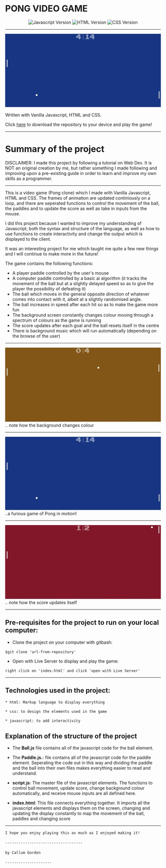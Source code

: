 # PONG VIDEO GAME 

<div align="center">
    <img alt="Javascript Version" src="https://img.shields.io/badge/JavaScript-323330?style=for-the-badge&logo=javascript&logoColor=F7DF1E">
    <img alt="HTML Version" src="https://img.shields.io/badge/HTML5-E34F26?style=for-the-badge&logo=html5&logoColor=white">
    <img alt="CSS Version" src="https://img.shields.io/badge/CSS3-1572B6?style=for-the-badge&logo=css3&logoColor=white">
</div>

***
![Pic1](pongpics/pic1.jpg)


Written with Vanilla Javascript, HTML and CSS.

Click [here](https://github.com/callumgordon90/Pong-Video-Game) to download the repository to your device and play the game!

-------------------
# Summary of the project


 DISCLAIMER:  I made this project by following a tutorial on Web Dev. It is NOT an original creation by me, but rather something I made following and improving upon a pre-existing guide in order to learn and improve my own skills as a programmer. 

--------------

This is a video game (Pong clone) which I made with Vanilla Javascript, HTML and CSS. The frames of animation are updated continiously on a loop, and there are seperated functions to control the movement of the ball, the paddles and to update the score as well as take in inputs from the mouse.

I did this project because I wanted to improve my understanding of Javascript; both the syntax and structure of the language, as well as how to use functions to create interactivity and change the output which is displayed to the client. 

It was an interesting project for me which taught me quite a few new things and I will continue to make more in the future!

The game contains the following functions:

* A player paddle controlled by the user's mouse
* A computer paddle controlled by a basic ai algorithm (it tracks the movement of the ball but at a slightly delayed speed so as to give the player the possibility of defeating it)
* The ball which moves in the general opposite direction of whatever comes into contact with it, albeit at a slightly randomised angle.
* The ball increases in speed after each hit so as to make the game more fun
* The background screen constantly changes colour moving through a spectrum of colours as the game is running
* The score updates after each goal and the ball resets itself in the centre
* There is background music which will run automatically (depending on the browse of the user)



***
![Pic2](pongpics/pic2.jpg)
.. note how the background changes colour

***
![Pic1](pongpics/pic1.jpg)
..a furious game of Pong in motion!

***
![Pic3](pongpics/pic3.jpg)
.. note how the score updates itself
***



## Pre-requisites for the project to run on your local computer:


* Clone the project on your computer with gitbash:
```
$git clone 'url-from-repository'
```


* Open with Live Server to display and play the game:
```
right click on 'index.html' and click 'open with Live Server'
```
***

## Technologies used in the project:
```
* html: Markup language to display everything
```

```
* css: to design the elements used in the game
```

```
* javascript: to add interactivity
```


## Explanation of the structure of the project

* The **Ball.js** file contains all of the javascript code for the ball element. 

* The **Paddle.js.**: file contains all of the javascript code for the paddle element. Seperating the code out in this way and dividing the paddle and the ball into their own files makes everything easier to read and understand. 

* **script.js**: The master file of the javascript elements. The functions to control ball movement, update score, change background colour automatically, and receive mouse inputs are all defined here.

* **index.html**: This file connects everything together. It imports all the javascript elements and displays them on the screen, changing and updating the display constantly to map the movement of the ball, paddles and changing score


***
```
I hope you enjoy playing this as much as I enjoyed making it!

-----------------------------------

by Callum Gordon

---------------------